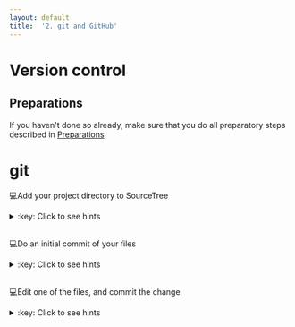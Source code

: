 ```yaml
---
layout: default
title:  '2. git and GitHub'
---
```


# <a name="begin"></a> Version control

## Preparations
If you haven't done so already, make sure that you do all preparatory steps described in [Preparations]({{site.url}}/preparations.html)
<br />

# git
:computer:Add your project directory to SourceTree
<details>
<summary>:key: Click to see hints</summary>
<ul>
	<li>New -&gt; Add existing local repository
	<li>Select your folder
	<li>Destination path: path to your directory (should be correct)
	<li>Name: directory name (or what you want)
	<li>Type: Git
	<li>Leave 'Also create remote repository' unchecked
</ul>
</details>  
<br />

:computer:Do an initial commit of your files
<details>
<summary>:key: Click to see hints</summary>
<ul>
	<li>Open your project repository in SourceTree
	<li>Select the files listed under 'Unstaged files'
	<li>Type an short and informative message in the commit message text field at the bottom, e.g. `Initial commit`
	<li>Hit commit button
	<li>(Expand the Branches tab on the left, and select the master branch to see what was committed)
</ul>
</details>  
<br />

:computer:Edit one of the files, and commit the change
<details>
<summary>:key: Click to see hints</summary>
<ul>
	<li>Select the changed file listed under 'Unstaged files', and view the changes that has been made
	<li>Type an short and informative message in the commit message text field at the bottom, e.g. `Added more information about this or that`
	<li>Hit commit button
	<li>(Expand the Branches tab on the left, and select the master branch to see what was committed)
</ul>
</details>  
<br />
